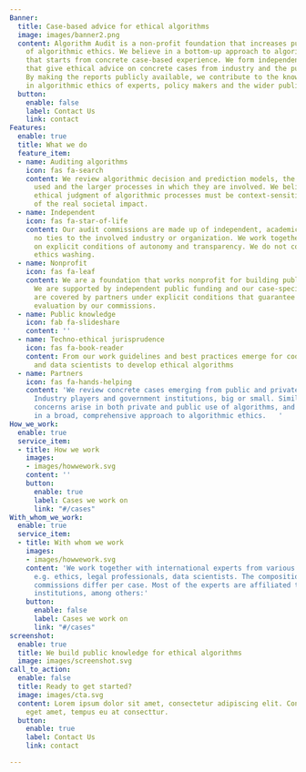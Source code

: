 ```yaml
---
Banner:
  title: Case-based advice for ethical algorithms
  image: images/banner2.png
  content: Algorithm Audit is a non-profit foundation that increases public knowledge
    of algorithmic ethics. We believe in a bottom-up approach to algorithmic ethics
    that starts from concrete case-based experience. We form independent audit commissions
    that give ethical advice on concrete cases from industry and the public sector.
    By making the reports publicly available, we contribute to the knowledge and experience
    in algorithmic ethics of experts, policy makers and the wider public.
  button:
    enable: false
    label: Contact Us
    link: contact
Features:
  enable: true
  title: What we do
  feature_item:
  - name: Auditing algorithms
    icon: fas fa-search
    content: We review algorithmic decision and prediction models, the data that is
      used and the larger processes in which they are involved. We believe a balanced
      ethical judgment of algorithmic processes must be context-sensitive and mindful
      of the real societal impact.
  - name: Independent
    icon: fas fa-star-of-life
    content: Our audit commissions are made up of independent, academic experts with
      no ties to the involved industry or organization. We work together with partners
      on explicit conditions of autonomy and transparency. We do not cooperate in
      ethics washing.
  - name: Nonprofit
    icon: fas fa-leaf
    content: We are a foundation that works nonprofit for building public knowledge.
      We are supported by independent public funding and our case-specific expenses
      are covered by partners under explicit conditions that guarantee autonomous
      evaluation by our commissions.
  - name: Public knowledge
    icon: fab fa-slideshare
    content: ''
  - name: Techno-ethical jurisprudence
    icon: fas fa-book-reader
    content: From our work guidelines and best practices emerge for code developers
      and data scientists to develop ethical algorithms
  - name: Partners
    icon: fas fa-hands-helping
    content: 'We review concrete cases emerging from public and private organisations.
      Industry players and government institutions, big or small. Similar ethical
      concerns arise in both private and public use of algorithms, and we believe
      in a broad, comprehensive approach to algorithmic ethics.   '
How_we_work:
  enable: true
  service_item:
  - title: How we work
    images:
    - images/howwework.svg
    content: ''
    button:
      enable: true
      label: Cases we work on
      link: "#/cases"
With_whom_we_work:
  enable: true
  service_item:
  - title: With whom we work
    images:
    - images/howwework.svg
    content: 'We work together with international experts from various background,
      e.g. ethics, legal professionals, data scientists. The composition of audit
      commissions differ per case. Most of the experts are affiliated to academic
      institutions, among others:'
    button:
      enable: false
      label: Cases we work on
      link: "#/cases"
screenshot:
  enable: true
  title: We build public knowledge for ethical algorithms
  image: images/screenshot.svg
call_to_action:
  enable: false
  title: Ready to get started?
  image: images/cta.svg
  content: Lorem ipsum dolor sit amet, consectetur adipiscing elit. Consequat tristique
    eget amet, tempus eu at consecttur.
  button:
    enable: true
    label: Contact Us
    link: contact

---
```


